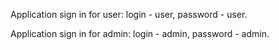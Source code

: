 Application sign in for user:
login - user,
password - user.

Application sign in for admin:
login - admin,
password - admin.
